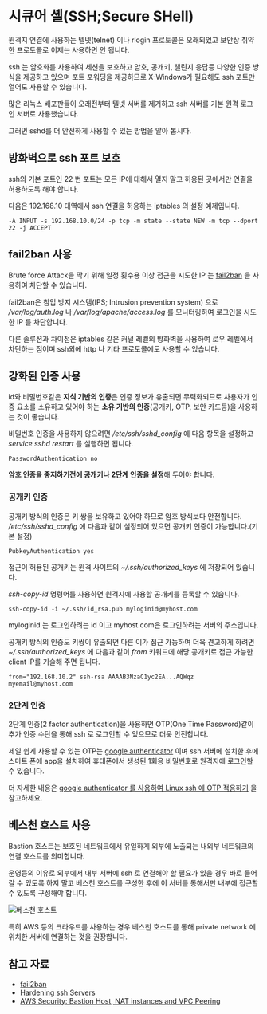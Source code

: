 # 시큐어 셸(SSH;Secure SHell) 

<!-- toc -->

원격지 연결에 사용하는 텔넷(telnet) 이나 rlogin 프로토콜은 오래되었고 보안상 취약한 프로토콜로 이제는 사용하면 안 됩니다.

ssh 는 암호화를 사용하여 세션을 보호하고 암호, 공개키, 챌린지 응답등 다양한 인증 방식을 제공하고 있으며 포트 포워딩을 제공하므로 X-Windows가 필요해도 ssh 포트만 열어도 사용할 수 있습니다.

많은 리눅스 배포판들이 오래전부터 텔넷 서버를 제거하고 ssh 서버를 기본 원격 로그인 서버로 사용했습니다.

그러면 sshd를 더 안전하게 사용할 수 있는 방법을 알아 봅시다.

## 방화벽으로 ssh 포트 보호

ssh의 기본 포트인 22 번 포트는 모든 IP에 대해서 열지 말고 허용된 곳에서만 연결을 허용하도록 해야 합니다.

다음은 192.168.10 대역에서 ssh 연결을 허용하는 iptables 의 설정 예제입니다.

```
-A INPUT -s 192.168.10.0/24 -p tcp -m state --state NEW -m tcp --dport 22 -j ACCEPT
```

## fail2ban 사용

Brute force Attack을 막기 위해 일정 횟수용 이상 접근을 시도한 IP 는 [fail2ban](http://www.fail2ban.org/) 을 사용하여 차단할 수 있습니다.

fail2ban은 침입 방지 시스템(IPS; Intrusion prevention system) 으로 */var/log/auth.log* 나 */var/log/apache/access.log* 를 모니터링하여 로그인을 시도한 IP 를 차단합니다.

다른 솔루션과 차이점은 iptables 같은 커널 레벨의 방화벽을 사용하여 로우 레벨에서 차단하는 점이며 ssh외에 http 나 기타 프로토콜에도 사용할 수 있습니다.

## 강화된 인증 사용

id와 비밀번호같은 **지식 기반의 인증**은 인증 정보가 유출되면 무력화되므로 사용자가 인증 요소를 소유하고 있어야 하는 **소유 기반의 인증**(공개키, OTP, 보안 카드등)을 사용하는 것이 좋습니다.

비밀번호 인증을 사용하지 않으려면 */etc/ssh/sshd_config* 에 다음 항목을 설정하고 *service sshd restart* 를 실행하면 됩니다.

```
PasswordAuthentication no
```

**암호 인증을 중지하기전에 공개키나 2단계 인증을 설정**해 두어야 합니다.

### 공개키 인증

공개키 방식의 인증은 키 쌍을 보유하고 있어야 하므로 암호 방식보다 안전합니다.
*/etc/ssh/sshd_config* 에 다음과 같이 설정되어 있으면 공개키 인증이 가능합니다.(기본 설정)


```
PubkeyAuthentication yes
```

접근이 허용된 공개키는 원격 사이트의  *~/.ssh/authorized_keys* 에 저장되어 있습니다.

*ssh-copy-id* 명령어를 사용하면 원격지에 사용할 공개키를 등록할 수 있습니다.

```
ssh-copy-id -i ~/.ssh/id_rsa.pub myloginid@myhost.com
```

myloginid 는 로그인하려는 id 이고 myhost.com은 로그인하려는 서버의 주소입니다.


공개키 방식의 인증도 키쌍이 유출되면 다른 이가 접근 가능하며 더욱 견고하게 하려면 *~/.ssh/authorized_keys* 에 다음과 같이 *from* 키워드에 해당 공개키로 접근 가능한 client IP를 기술해 주면 됩니다.

```
from="192.168.10.2" ssh-rsa AAAAB3NzaC1yc2EA...AQWqz myemail@myhost.com
``` 

### 2단계 인증

2단계 인증(2 factor authentication)을 사용하면 OTP(One Time Password)같이 추가 인증 수단을 통해 ssh 로 로그인할 수 있으므로 더욱 안전합니다.

제일 쉽게 사용할 수 있는 OTP는 [google authenticator](https://github.com/google/google-authenticator) 이며 ssh 서버에 설치한 후에 스마트 폰에 app을 설치하여 휴대폰에서 생성된 1회용 비밀번호로 원격지에 로그인할 수 있습니다.

더 자세한 내용은 [google authenticator 를 사용하여 Linux ssh 에 OTP 적용하기](https://www.lesstif.com/pages/viewpage.action?pageId=24444948) 을 참고하세요.

## 베스천 호스트 사용

Bastion 호스트는 보호된 네트워크에서 유일하게 외부에 노출되는 내외부 네트워크의 연결 호스트를 의미합니다.

운영등의 이유로 외부에서 내부 서버에 ssh 로 연결해야 할 필요가 있을 경우 바로 들어갈 수 있도록 하지 말고 베스천 호스트를 구성한 후에 이 서버를 통해서만 내부에 접근할 수 있도록 구성해야 합니다. 

![베스천 호스트](http://cloudacademy.com/blog/wp-content/uploads/2015/11/aws-bastion-host-1.png "베스천 호스트")

특히 AWS 등의 크라우드를 사용하는 경우 베스천 호스트를 통해 private network 에 위치한 서버에 연결하는 것을 권장합니다.


## 참고 자료
* [fail2ban](http://www.fail2ban.org/wiki/index.php/Main_Page)
* [Hardening ssh Servers](https://feeding.cloud.geek.nz/posts/hardening-ssh-servers/)
* [AWS Security: Bastion Host, NAT instances and VPC Peering](http://cloudacademy.com/blog/aws-bastion-host-nat-instances-vpc-peering-security/)